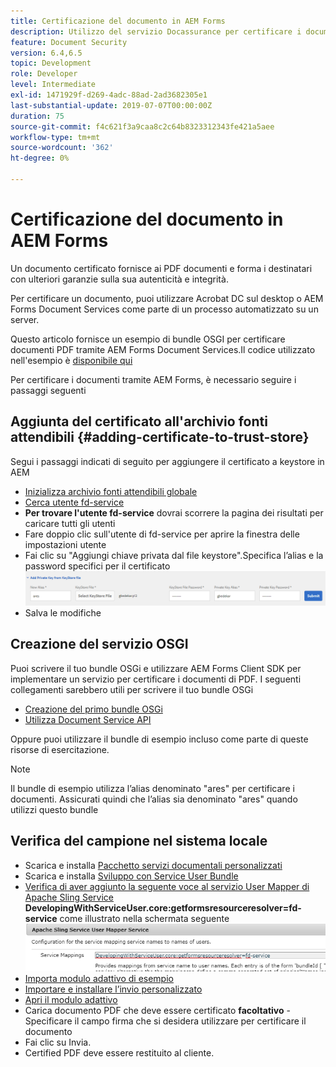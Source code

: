 ```yaml
---
title: Certificazione del documento in AEM Forms
description: Utilizzo del servizio Docassurance per certificare i documenti PDF in AEM Forms
feature: Document Security
version: 6.4,6.5
topic: Development
role: Developer
level: Intermediate
exl-id: 1471929f-d269-4adc-88ad-2ad3682305e1
last-substantial-update: 2019-07-07T00:00:00Z
duration: 75
source-git-commit: f4c621f3a9caa8c2c64b8323312343fe421a5aee
workflow-type: tm+mt
source-wordcount: '362'
ht-degree: 0%

---
```


# Certificazione del documento in AEM Forms

Un documento certificato fornisce ai PDF documenti e forma i destinatari con ulteriori garanzie sulla sua autenticità e integrità.

Per certificare un documento, puoi utilizzare Acrobat DC sul desktop o AEM Forms Document Services come parte di un processo automatizzato su un server.

Questo articolo fornisce un esempio di bundle OSGI per certificare documenti PDF tramite AEM Forms Document Services.Il codice utilizzato nell&#39;esempio è [disponibile qui](https://helpx.adobe.com/experience-manager/6-4/forms/using/aem-document-services-programmatically.html)

Per certificare i documenti tramite AEM Forms, è necessario seguire i passaggi seguenti

## Aggiunta del certificato all&#39;archivio fonti attendibili {#adding-certificate-to-trust-store}

Segui i passaggi indicati di seguito per aggiungere il certificato a keystore in AEM

* [Inizializza archivio fonti attendibili globale](http://localhost:4502/libs/granite/security/content/truststore.html)
* [Cerca utente fd-service](http://localhost:4502/security/users.html)
* **Per trovare l&#39;utente fd-service** dovrai scorrere la pagina dei risultati per caricare tutti gli utenti
* Fare doppio clic sull&#39;utente di fd-service per aprire la finestra delle impostazioni utente
* Fai clic su &quot;Aggiungi chiave privata dal file keystore&quot;.Specifica l’alias e la password specifici per il certificato
  ![certificato aggiuntivo](assets/adding-certificate-keystore.PNG)
* Salva le modifiche

## Creazione del servizio OSGI

Puoi scrivere il tuo bundle OSGi e utilizzare AEM Forms Client SDK per implementare un servizio per certificare i documenti di PDF. I seguenti collegamenti sarebbero utili per scrivere il tuo bundle OSGi

* [Creazione del primo bundle OSGi](https://helpx.adobe.com/experience-manager/using/maven_arch13.html)
* [Utilizza Document Service API](https://helpx.adobe.com/experience-manager/6-4/forms/using/aem-document-services-programmatically.html)

Oppure puoi utilizzare il bundle di esempio incluso come parte di queste risorse di esercitazione.

>[!NOTE]
>
>Il bundle di esempio utilizza l’alias denominato &quot;ares&quot; per certificare i documenti. Assicurati quindi che l’alias sia denominato &quot;ares&quot; quando utilizzi questo bundle

## Verifica del campione nel sistema locale

* Scarica e installa [Pacchetto servizi documentali personalizzati](/help/forms/assets/common-osgi-bundles/AEMFormsDocumentServices.core-1.0-SNAPSHOT.jar)
* Scarica e installa [Sviluppo con Service User Bundle](/help/forms/assets/common-osgi-bundles/DevelopingWithServiceUser.jar)
* [Verifica di aver aggiunto la seguente voce al servizio User Mapper di Apache Sling Service](http://localhost:4502/system/console/configMgr)
  **DevelopingWithServiceUser.core:getformsresourceresolver=fd-service** come illustrato nella schermata seguente
  ![Utenti-Mapper](assets/user-mapper-service.PNG)
* [Importa modulo adattivo di esempio](assets/certify-pdf-af.zip)
* [Importare e installare l’invio personalizzato](assets/custom-submit-certify.zip)
* [Apri il modulo adattivo](http://localhost:4502/content/dam/formsanddocuments/certifypdf/jcr:content?wcmmode=disabled)
* Carica documento PDF che deve essere certificato
  **facoltativo** - Specificare il campo firma che si desidera utilizzare per certificare il documento
* Fai clic su Invia.
* Certified PDF deve essere restituito al cliente.
